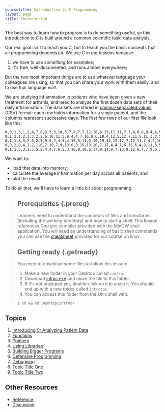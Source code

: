 ```yaml
---
coursetitle: Introduction to C Programming
layout: page
title: Introduction
---
```

The best way to learn how to program is to do something useful,
so this introduction to C is built around a common scientific task:
data analysis.

Our real goal isn't to teach you C,
but to teach you the basic concepts that all programming depends on.
We use C in our lessons because:

1.  we have to use *something* for examples;
2.  it's free, well-documented, and runs almost everywhere;

But the two most important things are
to use whatever language your colleagues are using,
so that you can share your work with them easily,
and to use that language *well*.

We are studying inflammation in patients who have been given a new treatment for arthritis,
and need to analyze the first dozen data sets of their daily inflammation.
The data sets are stored in [comma-separated values](reference.html#comma-separated-values) (CSV) format:
each row holds information for a single patient,
and the columns represent successive days.
The first few rows of our first file look like this:

~~~
0,0,1,3,1,2,4,7,8,3,3,3,10,5,7,4,7,7,12,18,6,13,11,11,7,7,4,6,8,8,4,4,5,7,3,4,2,3,0,0
0,1,2,1,2,1,3,2,2,6,10,11,5,9,4,4,7,16,8,6,18,4,12,5,12,7,11,5,11,3,3,5,4,4,5,5,1,1,0,1
0,1,1,3,3,2,6,2,5,9,5,7,4,5,4,15,5,11,9,10,19,14,12,17,7,12,11,7,4,2,10,5,4,2,2,3,2,2,1,1
0,0,2,0,4,2,2,1,6,7,10,7,9,13,8,8,15,10,10,7,17,4,4,7,6,15,6,4,9,11,3,5,6,3,3,4,2,3,2,1
0,1,1,3,3,1,3,5,2,4,4,7,6,5,3,10,8,10,6,17,9,14,9,7,13,9,12,6,7,7,9,6,3,2,2,4,2,0,1,1
~~~

We want to:

*   load that data into memory,
*   calculate the average inflammation per day across all patients, and
*   plot the result.

To do all that, we'll have to learn a little bit about programming.

> ## Prerequisites {.prereq}
>
> Learners need to understand the concepts of files and directories
> (including the working directory) and how to start a shell.
> This lesson references Gnu gcc compiler provided with the MinGW shell application.
> You will need an understanding of basic shell commands you can use the 
> [cheatsheet](http://rcg.group.shef.ac.uk/courses/linux/shell-cheatsheet.html) provided
> for our course on linux


> ## Getting ready {.getready}
>
> You need to download some files to follow this lesson:
>
> 1. Make a new folder in your Desktop called `cintro`.
> 2. Download [introc.exe](http://wrgrid.group.shef.ac.uk/downloads/courses/c_cic6006/introc.exe) and move the file to this folder.
> 3. If it's not unzipped yet, double-click on it to unzip it. You should end up with a new folder called `introtoc`.
> 4. You can access this folder from the Unix shell with:
>
> ~~~ {.input}
> $ cd && cd Desktop/introc/
> ~~~

## Topics

1.  [Introducing C: Analyzing Patient Data](introduction.html)
2.  [Functions](functions.html)
3.  [Pointers](pointers.html)
4.  [Using Libraries](libraries.html)
5.  [Building Bigger Programs](building.html)
6.  [Defensive Programming](defensive.html)
7.  [Debugging](debugging.html)
8.  [Topic Title One](01-one.html)
9.  [Topic Title Two](02-two.html)

## Other Resources
 
*   [Reference](reference.html)
*   [Discussion](discussion.html)
